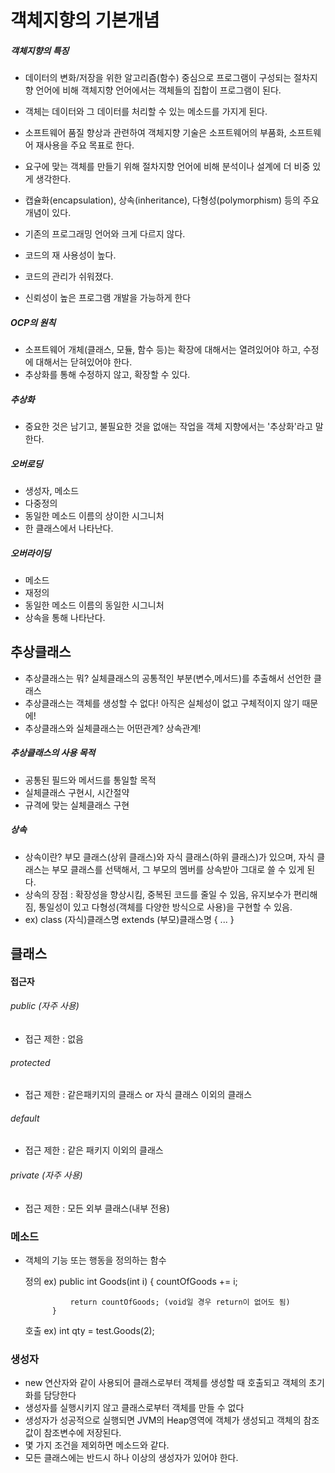 # 객체지향의 기본개념

##### 객체지향의 특징
+ 데이터의 변화/저장을 위한 알고리즘(함수) 중심으로 프로그램이 구성되는 절차지향 언어에 비해 객체지향 언어에서는 객체들의 집합이 프로그램이 된다. 
+ 객체는 데이터와 그 데이터를 처리할 수 있는 메소드를 가지게 된다.
+ 소프트웨어 품질 향상과 관련하여 객체지향 기술은 소프트웨어의 부품화, 소프트웨어 재사용을 주요 목표로 한다.
+ 요구에 맞는 객체를 만들기 위해 절차지향 언어에 비해 분석이나 설계에 더 비중 있게 생각한다.
+ 캡슐화(encapsulation), 상속(inheritance), 다형성(polymorphism) 등의 주요 개념이 있다.
+ 기존의 프로그래밍 언어와 크게 다르지 않다.

+ 코드의 재 사용성이 높다.
+ 코드의 관리가 쉬워졌다.
+ 신뢰성이 높은 프로그램 개발을 가능하게 한다

##### OCP의 원칙
+ 소프트웨어 개체(클래스, 모듈, 함수 등)는 확장에 대해서는 열려있어야 하고, 수정에 대해서는 닫혀있어야 한다.
+ 추상화를 통해 수정하지 않고, 확장할 수 있다.


##### 추상화
+ 중요한 것은 남기고, 불필요한 것을 없애는 작업을 객체 지향에서는 '추상화'라고 말한다.


##### 오버로딩
+ 생성자, 메소드
+ 다중정의
+ 동일한 메소드 이름의 상이한 시그니처
+ 한 클래스에서 나타난다.


##### 오버라이딩
+ 메소드
+ 재정의
+ 동일한 메소드 이름의 동일한 시그니처
+ 상속을 통해 나타난다.


## 추상클래스
+ 추상클래스는 뭐? 실체클래스의 공통적인 부분(변수,메서드)를 추출해서 선언한 클래스
+ 추상클래스는 객체를 생성할 수 없다! 아직은 실체성이 없고 구체적이지 않기 때문에!
+ 추상클래스와 실체클래스는 어떤관계? 상속관계!


##### 추상클래스의 사용 목적
+ 공통된 필드와 메서드를 통일할 목적
+ 실체클래스 구현시, 시간절약
+ 규격에 맞는 실체클래스 구현

##### 상속
+ 상속이란? 부모 클래스(상위 클래스)와 자식 클래스(하위 클래스)가 있으며, 자식 클래스는 부모 클래스를 선택해서, 그 부모의 멤버를 상속받아 그대로 쓸 수 있게 된다.
+ 상속의 장점 : 확장성을 향상시킴, 중복된 코드를 줄일 수 있음, 유지보수가 편리해짐, 통일성이 있고 다형성(객체를 다양한 방식으로 사용)을 구현할 수 있음.
+ ex) class (자식)클래스명 extends (부모)클래스명 { ... }


## 클래스

#### 접근자

###### public (자주 사용)
+ 접근 제한 : 없음

###### protected
+ 접근 제한 : 같은패키지의 클래스 or 자식 클래스 이외의 클래스

###### default
+ 접근 제한 : 같은 패키지 이외의 클래스

###### private (자주 사용)
+ 접근 제한 : 모든 외부 클래스(내부 전용)


### 메소드
+ 객체의 기능 또는 행동을 정의하는 함수
	
	정의 ex)	public int Goods(int i) {
				countOfGoods += i;
				
				return countOfGoods; (void일 경우 return이 없어도 됨)
			}
	
	호출 ex) int qty = test.Goods(2);


### 생성자
+ new 연산자와 같이 사용되어 클래스로부터 객체를 생성할 때 호출되고 객체의 초기화를 담당한다
+ 생성자를 실행시키지 않고 클래스로부터 객체를 만들 수 없다
+ 생성자가 성공적으로 실행되면 JVM의 Heap영역에 객체가 생성되고 객체의 참조 값이 참조변수에 저장된다.
+ 몇 가지 조건을 제외하면 메소드와 같다.
+ 모든 클래스에는 반드시 하나 이상의 생성자가 있어야 한다.
